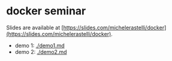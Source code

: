 # docker seminar

Slides are available at [https://slides.com/michelerastelli/docker](https://slides.com/michelerastelli/docker).

- demo 1: [./demo1.md](./demo1.md) 
- demo 2: [./demo2.md](./demo2.md) 

